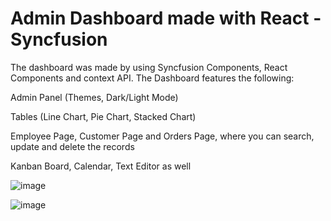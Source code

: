 # Admin Dashboard made with React - Syncfusion

The dashboard was made by using Syncfusion Components, React Components and context API. The Dashboard features the following:

Admin Panel (Themes, Dark/Light Mode) 

Tables (Line Chart, Pie Chart, Stacked Chart) 

Employee Page, Customer Page and Orders Page, where you can search, update and delete the records 

Kanban Board, Calendar, Text Editor as well

![image](https://user-images.githubusercontent.com/75177286/174595944-1d1c21ae-54b1-404b-b133-5d6627620c9b.png)

![image](https://user-images.githubusercontent.com/75177286/174596387-0fd5828c-d0a2-464d-be08-8ea9eec53978.png)





